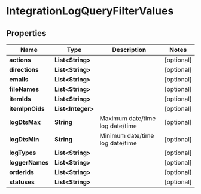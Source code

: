 
# IntegrationLogQueryFilterValues

## Properties
Name | Type | Description | Notes
------------ | ------------- | ------------- | -------------
**actions** | **List&lt;String&gt;** |  |  [optional]
**directions** | **List&lt;String&gt;** |  |  [optional]
**emails** | **List&lt;String&gt;** |  |  [optional]
**fileNames** | **List&lt;String&gt;** |  |  [optional]
**itemIds** | **List&lt;String&gt;** |  |  [optional]
**itemIpnOids** | **List&lt;Integer&gt;** |  |  [optional]
**logDtsMax** | **String** | Maximum date/time log date/time |  [optional]
**logDtsMin** | **String** | Minimum date/time log date/time |  [optional]
**logTypes** | **List&lt;String&gt;** |  |  [optional]
**loggerNames** | **List&lt;String&gt;** |  |  [optional]
**orderIds** | **List&lt;String&gt;** |  |  [optional]
**statuses** | **List&lt;String&gt;** |  |  [optional]




